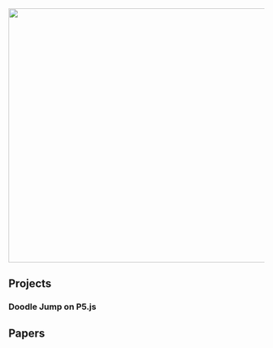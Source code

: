 <picture>
  <img src="https://github.com/Henry-WK/henry-wk.github.io/assets/152219380/7f632b5e-4a1f-4f87-81b0-3378f4e2258d" height="500" width ="700" class="center">
</picture>

## Projects

### Doodle Jump on P5.js

## Papers
